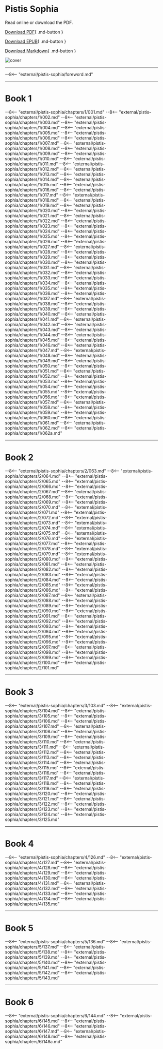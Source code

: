 # Pistis Sophia

Read online or download the PDF.

[Download PDF](https://github.com/wisdomwater/pistis-sophia/releases/download/latest/pistis-sophia.pdf){ .md-button }

[Download EPUB](https://github.com/wisdomwater/pistis-sophia/releases/download/latest/pistis-sophia.epub){ .md-button }

[Download Markdown](https://github.com/wisdomwater/pistis-sophia/releases/download/latest/pistis-sophia.md){ .md-button }

![cover](https://github.com/wisdomwater/pistis-sophia/releases/download/latest/cover.png)

---

--8<-- "external/pistis-sophia/foreword.md"

---

# Book 1

--8<-- "external/pistis-sophia/chapters/1/001.md"
--8<-- "external/pistis-sophia/chapters/1/002.md"
--8<-- "external/pistis-sophia/chapters/1/003.md"
--8<-- "external/pistis-sophia/chapters/1/004.md"
--8<-- "external/pistis-sophia/chapters/1/005.md"
--8<-- "external/pistis-sophia/chapters/1/006.md"
--8<-- "external/pistis-sophia/chapters/1/007.md"
--8<-- "external/pistis-sophia/chapters/1/008.md"
--8<-- "external/pistis-sophia/chapters/1/009.md"
--8<-- "external/pistis-sophia/chapters/1/010.md"
--8<-- "external/pistis-sophia/chapters/1/011.md"
--8<-- "external/pistis-sophia/chapters/1/012.md"
--8<-- "external/pistis-sophia/chapters/1/013.md"
--8<-- "external/pistis-sophia/chapters/1/014.md"
--8<-- "external/pistis-sophia/chapters/1/015.md"
--8<-- "external/pistis-sophia/chapters/1/016.md"
--8<-- "external/pistis-sophia/chapters/1/017.md"
--8<-- "external/pistis-sophia/chapters/1/018.md"
--8<-- "external/pistis-sophia/chapters/1/019.md"
--8<-- "external/pistis-sophia/chapters/1/020.md"
--8<-- "external/pistis-sophia/chapters/1/021.md"
--8<-- "external/pistis-sophia/chapters/1/022.md"
--8<-- "external/pistis-sophia/chapters/1/023.md"
--8<-- "external/pistis-sophia/chapters/1/024.md"
--8<-- "external/pistis-sophia/chapters/1/025.md"
--8<-- "external/pistis-sophia/chapters/1/026.md"
--8<-- "external/pistis-sophia/chapters/1/027.md"
--8<-- "external/pistis-sophia/chapters/1/028.md"
--8<-- "external/pistis-sophia/chapters/1/029.md"
--8<-- "external/pistis-sophia/chapters/1/030.md"
--8<-- "external/pistis-sophia/chapters/1/031.md"
--8<-- "external/pistis-sophia/chapters/1/032.md"
--8<-- "external/pistis-sophia/chapters/1/033.md"
--8<-- "external/pistis-sophia/chapters/1/034.md"
--8<-- "external/pistis-sophia/chapters/1/035.md"
--8<-- "external/pistis-sophia/chapters/1/036.md"
--8<-- "external/pistis-sophia/chapters/1/037.md"
--8<-- "external/pistis-sophia/chapters/1/038.md"
--8<-- "external/pistis-sophia/chapters/1/039.md"
--8<-- "external/pistis-sophia/chapters/1/040.md"
--8<-- "external/pistis-sophia/chapters/1/041.md"
--8<-- "external/pistis-sophia/chapters/1/042.md"
--8<-- "external/pistis-sophia/chapters/1/043.md"
--8<-- "external/pistis-sophia/chapters/1/044.md"
--8<-- "external/pistis-sophia/chapters/1/045.md"
--8<-- "external/pistis-sophia/chapters/1/046.md"
--8<-- "external/pistis-sophia/chapters/1/047.md"
--8<-- "external/pistis-sophia/chapters/1/048.md"
--8<-- "external/pistis-sophia/chapters/1/049.md"
--8<-- "external/pistis-sophia/chapters/1/050.md"
--8<-- "external/pistis-sophia/chapters/1/051.md"
--8<-- "external/pistis-sophia/chapters/1/052.md"
--8<-- "external/pistis-sophia/chapters/1/053.md"
--8<-- "external/pistis-sophia/chapters/1/054.md"
--8<-- "external/pistis-sophia/chapters/1/055.md"
--8<-- "external/pistis-sophia/chapters/1/056.md"
--8<-- "external/pistis-sophia/chapters/1/057.md"
--8<-- "external/pistis-sophia/chapters/1/058.md"
--8<-- "external/pistis-sophia/chapters/1/059.md"
--8<-- "external/pistis-sophia/chapters/1/060.md"
--8<-- "external/pistis-sophia/chapters/1/061.md"
--8<-- "external/pistis-sophia/chapters/1/062.md"
--8<-- "external/pistis-sophia/chapters/1/062a.md"

---

# Book 2

--8<-- "external/pistis-sophia/chapters/2/063.md"
--8<-- "external/pistis-sophia/chapters/2/064.md"
--8<-- "external/pistis-sophia/chapters/2/065.md"
--8<-- "external/pistis-sophia/chapters/2/066.md"
--8<-- "external/pistis-sophia/chapters/2/067.md"
--8<-- "external/pistis-sophia/chapters/2/068.md"
--8<-- "external/pistis-sophia/chapters/2/069.md"
--8<-- "external/pistis-sophia/chapters/2/070.md"
--8<-- "external/pistis-sophia/chapters/2/071.md"
--8<-- "external/pistis-sophia/chapters/2/072.md"
--8<-- "external/pistis-sophia/chapters/2/073.md"
--8<-- "external/pistis-sophia/chapters/2/074.md"
--8<-- "external/pistis-sophia/chapters/2/075.md"
--8<-- "external/pistis-sophia/chapters/2/076.md"
--8<-- "external/pistis-sophia/chapters/2/077.md"
--8<-- "external/pistis-sophia/chapters/2/078.md"
--8<-- "external/pistis-sophia/chapters/2/079.md"
--8<-- "external/pistis-sophia/chapters/2/080.md"
--8<-- "external/pistis-sophia/chapters/2/081.md"
--8<-- "external/pistis-sophia/chapters/2/082.md"
--8<-- "external/pistis-sophia/chapters/2/083.md"
--8<-- "external/pistis-sophia/chapters/2/084.md"
--8<-- "external/pistis-sophia/chapters/2/085.md"
--8<-- "external/pistis-sophia/chapters/2/086.md"
--8<-- "external/pistis-sophia/chapters/2/087.md"
--8<-- "external/pistis-sophia/chapters/2/088.md"
--8<-- "external/pistis-sophia/chapters/2/089.md"
--8<-- "external/pistis-sophia/chapters/2/090.md"
--8<-- "external/pistis-sophia/chapters/2/091.md"
--8<-- "external/pistis-sophia/chapters/2/092.md"
--8<-- "external/pistis-sophia/chapters/2/093.md"
--8<-- "external/pistis-sophia/chapters/2/094.md"
--8<-- "external/pistis-sophia/chapters/2/095.md"
--8<-- "external/pistis-sophia/chapters/2/096.md"
--8<-- "external/pistis-sophia/chapters/2/097.md"
--8<-- "external/pistis-sophia/chapters/2/098.md"
--8<-- "external/pistis-sophia/chapters/2/099.md"
--8<-- "external/pistis-sophia/chapters/2/100.md"
--8<-- "external/pistis-sophia/chapters/2/101.md"

---

# Book 3

--8<-- "external/pistis-sophia/chapters/3/103.md"
--8<-- "external/pistis-sophia/chapters/3/104.md"
--8<-- "external/pistis-sophia/chapters/3/105.md"
--8<-- "external/pistis-sophia/chapters/3/106.md"
--8<-- "external/pistis-sophia/chapters/3/107.md"
--8<-- "external/pistis-sophia/chapters/3/108.md"
--8<-- "external/pistis-sophia/chapters/3/109.md"
--8<-- "external/pistis-sophia/chapters/3/110.md"
--8<-- "external/pistis-sophia/chapters/3/111.md"
--8<-- "external/pistis-sophia/chapters/3/112.md"
--8<-- "external/pistis-sophia/chapters/3/113.md"
--8<-- "external/pistis-sophia/chapters/3/114.md"
--8<-- "external/pistis-sophia/chapters/3/115.md"
--8<-- "external/pistis-sophia/chapters/3/116.md"
--8<-- "external/pistis-sophia/chapters/3/117.md"
--8<-- "external/pistis-sophia/chapters/3/118.md"
--8<-- "external/pistis-sophia/chapters/3/119.md"
--8<-- "external/pistis-sophia/chapters/3/120.md"
--8<-- "external/pistis-sophia/chapters/3/121.md"
--8<-- "external/pistis-sophia/chapters/3/122.md"
--8<-- "external/pistis-sophia/chapters/3/123.md"
--8<-- "external/pistis-sophia/chapters/3/124.md"
--8<-- "external/pistis-sophia/chapters/3/125.md"

---

# Book 4

--8<-- "external/pistis-sophia/chapters/4/126.md"
--8<-- "external/pistis-sophia/chapters/4/127.md"
--8<-- "external/pistis-sophia/chapters/4/128.md"
--8<-- "external/pistis-sophia/chapters/4/129.md"
--8<-- "external/pistis-sophia/chapters/4/130.md"
--8<-- "external/pistis-sophia/chapters/4/131.md"
--8<-- "external/pistis-sophia/chapters/4/132.md"
--8<-- "external/pistis-sophia/chapters/4/133.md"
--8<-- "external/pistis-sophia/chapters/4/134.md"
--8<-- "external/pistis-sophia/chapters/4/135.md"

---

# Book 5

--8<-- "external/pistis-sophia/chapters/5/136.md"
--8<-- "external/pistis-sophia/chapters/5/137.md"
--8<-- "external/pistis-sophia/chapters/5/138.md"
--8<-- "external/pistis-sophia/chapters/5/139.md"
--8<-- "external/pistis-sophia/chapters/5/140.md"
--8<-- "external/pistis-sophia/chapters/5/141.md"
--8<-- "external/pistis-sophia/chapters/5/142.md"
--8<-- "external/pistis-sophia/chapters/5/143.md"

---

# Book 6

--8<-- "external/pistis-sophia/chapters/6/144.md"
--8<-- "external/pistis-sophia/chapters/6/145.md"
--8<-- "external/pistis-sophia/chapters/6/146.md"
--8<-- "external/pistis-sophia/chapters/6/147.md"
--8<-- "external/pistis-sophia/chapters/6/148.md"
--8<-- "external/pistis-sophia/chapters/6/148a.md"
